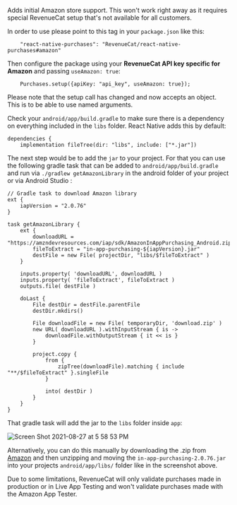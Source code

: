 Adds initial Amazon store support. This won't work right away as it requires special RevenueCat setup that's not available for all customers.

In order to use please point to this tag in your `package.json` like this:

```
    "react-native-purchases": "RevenueCat/react-native-purchases#amazon"
```

Then configure the package using your **RevenueCat API key specific for Amazon** and passing `useAmazon: true`:

```
    Purchases.setup({apiKey: "api_key", useAmazon: true});
```

Please note that the setup call has changed and now accepts an object. This is to be able to use named arguments.

Check your `android/app/build.gradle` to make sure there is a dependency on everything included in the `libs` folder. React Native adds this by default:

```
dependencies {
    implementation fileTree(dir: "libs", include: ["*.jar"])
```

The next step would be to add the `jar` to your project. For that you can use the following gradle task that can be added to `android/app/build.gradle` and run via `./gradlew getAmazonLibrary` in the android folder of your project or via Android Studio :

```
// Gradle task to download Amazon library
ext {
    iapVersion = "2.0.76"
}

task getAmazonLibrary {
    ext {
        downloadURL = "https://amzndevresources.com/iap/sdk/AmazonInAppPurchasing_Android.zip"
        fileToExtract = "in-app-purchasing-${iapVersion}.jar"
        destFile = new File( projectDir, "libs/$fileToExtract" )
    }

    inputs.property( 'downloadURL', downloadURL )
    inputs.property( 'fileToExtract', fileToExtract )
    outputs.file( destFile )

    doLast {
        File destDir = destFile.parentFile
        destDir.mkdirs()

        File downloadFile = new File( temporaryDir, 'download.zip' )
        new URL( downloadURL ).withInputStream { is ->
            downloadFile.withOutputStream { it << is }
        }

        project.copy {
            from {
                zipTree(downloadFile).matching { include "**/$fileToExtract" }.singleFile
            }

            into( destDir )
        }
    }
}
```

That gradle task will add the jar to the `libs` folder inside `app`:

![Screen Shot 2021-08-27 at 5 58 53 PM](https://user-images.githubusercontent.com/664544/131201128-9709fa17-a276-4caa-b70e-7d6037c66fb4.png)


Alternatively, you can do this manually by downloading the .zip from [Amazon](https://amzndevresources.com/iap/sdk/AmazonInAppPurchasing_Android.zip) and then unzipping and moving the `in-app-purchasing-2.0.76.jar` into your projects `android/app/libs/` folder like in the screenshot above.

Due to some limitations, RevenueCat will only validate purchases made in production or in Live App Testing and won't validate purchases made with the Amazon App Tester.
